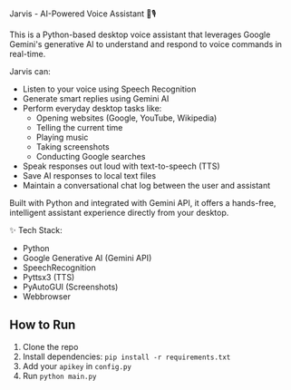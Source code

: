 Jarvis - AI-Powered Voice Assistant 🤖🎙️

This is a Python-based desktop voice assistant that leverages Google Gemini's generative AI to understand and respond to voice commands in real-time.

Jarvis can:
- Listen to your voice using Speech Recognition
- Generate smart replies using Gemini AI
- Perform everyday desktop tasks like:
  - Opening websites (Google, YouTube, Wikipedia)
  - Telling the current time
  - Playing music
  - Taking screenshots
  - Conducting Google searches
- Speak responses out loud with text-to-speech (TTS)
- Save AI responses to local text files
- Maintain a conversational chat log between the user and assistant

Built with Python and integrated with Gemini API, it offers a hands-free, intelligent assistant experience directly from your desktop.

✨ Tech Stack:
- Python
- Google Generative AI (Gemini API)
- SpeechRecognition
- Pyttsx3 (TTS)
- PyAutoGUI (Screenshots)
- Webbrowser

## How to Run
1. Clone the repo
2. Install dependencies: `pip install -r requirements.txt`
3. Add your `apikey` in `config.py`
4. Run `python main.py`
